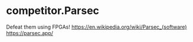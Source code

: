 # competitor.Parsec
Defeat them using FPGAs! https://en.wikipedia.org/wiki/Parsec_(software) https://parsec.app/
